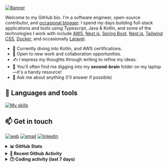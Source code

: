 [![Banner](https://raw.githubusercontent.com/wilfriedago/wilfriedago/main/assets/1.png)][website]

Welcome to my GitHub bio. I'm a software engineer, open-source contributor, and [occasional blogger][blog]. I spend my days building full-stack applications and tools using Typescript, Java & Kotlin, and some of the technologies I work with include [AWS](https://aws.amazon.com/fr/), [Next.js](https://nextjs.org/), [Spring Boot](https://spring.io/projects/spring-boot), [Nest.js](https://nestjs.com/), [Tailwind CSS](https://github.com/tailwindlabs/tailwindcss), [Docker](https://www.docker.com/), and occasionally [Laravel](https://laravel.com/).

- 🔭 Currently diving into Kotlin, and AWS certifications.
- 👯 Open to new work and collaboration opportunities.
- ✍️ I express my thoughts through writing to refine my ideas.
- 🧠 You'll often find me digging into my **second-brain** folder on my laptop—it's a handy resource!
- 💬 Ask me about anything (I'll answer if possible)

## 🎨 Languages and tools

[![My skills](https://skillicons.dev/icons?i=typescript,js,nodejs,nest,java,kotlin,spring,python,fastapi,django,aws,docker,vscode,idea,tailwind&perline=15)](https://wilfriedago.dev/about#skills)

## 📫 Get in touch
[![web](https://img.shields.io/badge/WEBSITE-12100E?logo=google-earth&color=282A36)][website]
[![email](https://img.shields.io/badge/MAIL-12100E?logo=mailgun&color=282A36)][mail]
[![linkedin](https://img.shields.io/badge/LINKEDIN-12100E?logo=linkedin&color=282A36)][linkedin]


<details>
  <summary><b>📊 GitHub Stats</b></summary>
	<br/>
	<p align="left">
		<img width="49.5%" src="https://github-readme-stats.vercel.app/api?username=wilfriedago&show_icons=true&count_private=true&title_color=10b981&icon_color=10b981&theme=react&hide_border=true&rank_icon=github" />
		<img width="49.5%" src="https://streak-stats.demolab.com/?user=wilfriedago&hide_border=true&theme=react&ring=10b981&fire=fff&currStreakNum=fff&sideLabels=10b981&currStreakLabel=10b981&sideNums=fff" />
	</p>
</details>

<details>
  <summary><b>📅 Recent Github Activity</b></summary>
	<br>

<!--RECENT_ACTIVITY:last_update-->
Last Updated: Friday, February 7th, 2025, 4:17:34 AM
<!--RECENT_ACTIVITY:last_update_end-->

<!--RECENT_ACTIVITY:start-->
1. 🔱 Forked [wilfriedago/pientaa-arch-demo](https://github.com/wilfriedago/pientaa-arch-demo) from [pientaa/arch-demo](https://github.com/pientaa/arch-demo)<br>
2. ⭐ Starred [pientaa/arch-demo](https://github.com/pientaa/arch-demo)<br>
3. 🔱 Forked [wilfriedago/Kotlin-Clean-Architecture-CQRS](https://github.com/wilfriedago/Kotlin-Clean-Architecture-CQRS) from [AleksK1NG/Kotlin-Clean-Architecture-CQRS](https://github.com/AleksK1NG/Kotlin-Clean-Architecture-CQRS)<br>
4. ⭐ Starred [AleksK1NG/Kotlin-Clean-Architecture-CQRS](https://github.com/AleksK1NG/Kotlin-Clean-Architecture-CQRS)<br>
5. 🔱 Forked [wilfriedago/brainstory-prompts](https://github.com/wilfriedago/brainstory-prompts) from [brainstory/prompts](https://github.com/brainstory/prompts)<br>
<!--RECENT_ACTIVITY:end-->
</details>

<details>
  <summary><b>🕐 Coding activity (last 7 days)</b></summary>
	<br>

<!--START_SECTION:waka-->

```python
Total Time: 35 hrs 25 mins

Java              14 hrs 3 mins   █████████▓░░░░░░░░░░░░░░░   39.01 %
TypeScript        4 hrs 44 mins   ███▒░░░░░░░░░░░░░░░░░░░░░   13.16 %
XML               4 hrs 24 mins   ███░░░░░░░░░░░░░░░░░░░░░░   12.23 %
CSS               1 hr 35 mins    █░░░░░░░░░░░░░░░░░░░░░░░░   04.40 %
SQL               1 hr 21 mins    █░░░░░░░░░░░░░░░░░░░░░░░░   03.77 %
JavaScript        38 mins         ▒░░░░░░░░░░░░░░░░░░░░░░░░   01.76 %
Other             36 mins         ▒░░░░░░░░░░░░░░░░░░░░░░░░   01.70 %
```

<!--END_SECTION:waka-->
</details>

[website]: https://wilfriedago.dev
[linkedin]: https://linkedin.com/in/wilfriedago
[blog]: https://wilfriedago.dev/blog
[mail]: mailto:me@wilfriedago.dev
